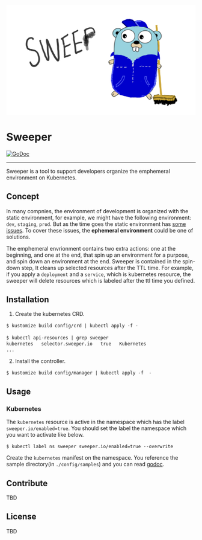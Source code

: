 
![sweeper](./docs/img/sweeper.jpeg)

# Sweeper

[![GoDoc](https://godoc.org/github.com/hanjunlee/sweeper?status.svg)](https://pkg.go.dev/github.com/hanjunlee/sweeper)

---

Sweeper is a tool to support developers organize the emphemeral environment on Kubernetes.

## Concept

In many compnies, the environment of development is organized with the static environment, for example, we might have the following environment: `dev`, `staging`, `prod`. But as the time goes the static environment has [some issues](https://pipelinedriven.org/article/the-four-biggest-issues-with-having-static-environments). To cover these issues, the **ephemeral environment** could be one of solutions.  

The emphemeral envrionment contains two extra actions: one at the beginning, and one at the end, that spin up an environment for a purpose, and spin down an environment at the end. Sweeper is contained in the spin-down step, It cleans up selected resources after the TTL time. For example, if you apply a `deployment` and a `service`, which is kubernetes resource, the sweeper will delete resources which is labeled after the ttl time you defined.

## Installation

1. Create the kubernetes CRD.

```shell
$ kustomize build config/crd | kubectl apply -f - 

$ kubectl api-resources | grep sweeper
kubernetes   selector.sweeper.io   true   Kubernetes
...
```

2. Install the controller.

```shell
$ kustomize build config/manager | kubectl apply -f  -
```

## Usage

### Kubernetes 

The `kubernetes` resource is active in the namespace which has the label `sweeper.io/enabled=true`. You should set the label the namespace which you want to activate like below.

```shell
$ kubectl label ns sweeper sweeper.io/enabled=true --overwrite
```

Create the `kubernetes` manifest on the namespace. You reference the sample directory(in `./config/samples`) and you can read [godoc]().

## Contribute

TBD

## License

TBD
